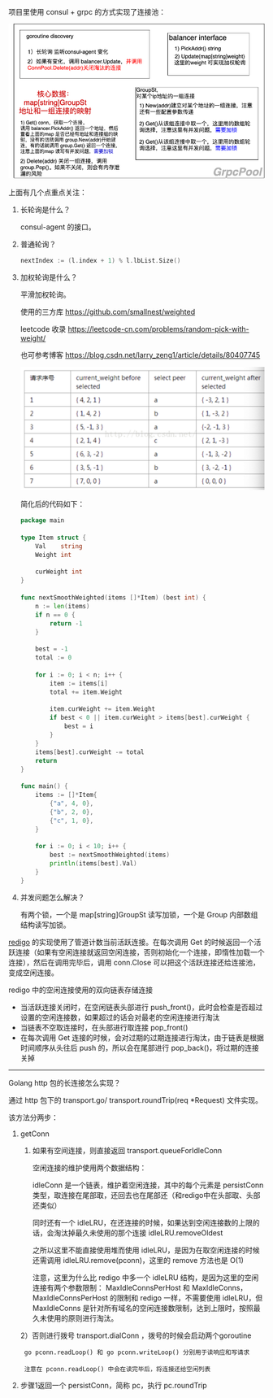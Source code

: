 项目里使用 consul + grpc 的方式实现了连接池：

![](images/go-pool.drawio.png)

上面有几个点重点关注：

1. 长轮询是什么？

    consul-agent 的接口。

2. 普通轮询？

    ```go
    nextIndex := (l.index + 1) % l.lbList.Size()
    ```

3. 加权轮询是什么？

    平滑加权轮询。

    使用的三方库 https://github.com/smallnest/weighted

    leetcode 收录 https://leetcode-cn.com/problems/random-pick-with-weight/

    也可参考博客 https://blog.csdn.net/larry_zeng1/article/details/80407745

    ![](images/weight_poll.png)

    简化后的代码如下：

    ```go
    package main

    type Item struct {
        Val    string
        Weight int

        curWeight int
    }

    func nextSmoothWeighted(items []*Item) (best int) {
        n := len(items)
        if n == 0 {
            return -1
        }

        best = -1
        total := 0

        for i := 0; i < n; i++ {
            item := items[i]
            total += item.Weight

            item.curWeight += item.Weight
            if best < 0 || item.curWeight > items[best].curWeight {
                best = i
            }
        }
        items[best].curWeight -= total
        return
    }

    func main() {
        items := []*Item{
            {"a", 4, 0},
            {"b", 2, 0},
            {"c", 1, 0},
        }

        for i := 0; i < 10; i++ {
            best := nextSmoothWeighted(items)
            println(items[best].Val)
        }
    }
    ```

4. 并发问题怎么解决？

    有两个锁，一个是 map[string]GroupSt 读写加锁，一个是 Group 内部数组结构读写加锁。




[redigo](https://github.com/gomodule/redigo) 的实现使用了管道计数当前活跃连接。在每次调用 Get 的时候返回一个活跃连接（如果有空闲连接就返回空闲连接，否则初始化一个连接，即惰性加载一个连接），然后在调用完毕后，调用 conn.Close 可以把这个活跃连接还给连接池，变成空闲连接。


redigo 中的空闲连接使用的双向链表存储连接
- 当活跃连接关闭时，在空闲链表头部进行 push_front()，此时会检查是否超过设置的空闲连接数，如果超过的话会对最老的空闲连接进行淘汰
- 当链表不空取连接时，在头部进行取连接 pop_front()
- 在每次调用 Get 连接的时候，会对过期的过期连接进行淘汰，由于链表是根据时间顺序从头往后 push 的，所以会在尾部进行 pop_back()，将过期的连接关掉


---

Golang http 包的长连接怎么实现？

通过 http 包下的 transport.go/ transport.roundTrip(req *Request) 文件实现。

该方法分两步：

1. getConn 

    1) 如果有空间连接，则直接返回 transport.queueForIdleConn

        空闲连接的维护使用两个数据结构：

        idleConn 是一个链表，维护着空闲连接，其中的每个元素是 persistConn 类型，取连接在尾部取，还回去也在尾部还（和redigo中在头部取、头部还类似）

        同时还有一个 idleLRU，在还连接的时候，如果达到空闲连接数的上限的话，会淘汰掉最久未使用的那个连接 idleLRU.removeOldest

        之所以这里不能直接使用堆而使用 idleLRU，是因为在取空闲连接的时候还需调用 idleLRU.remove(pconn)，这里的 remove 方法也是 O(1) 

        注意，这里为什么比 redigo 中多一个 idleLRU 结构，是因为这里的空闲连接有两个参数限制： MaxIdleConnsPerHost 和 MaxIdleConns，MaxIdleConnsPerHost 的限制和 redigo 一样，不需要使用 idleLRU，但 MaxIdleConns 是针对所有域名的空闲连接数限制，达到上限时，按照最久未使用的原则进行淘汰。



    2）否则进行拨号 transport.dialConn ，拨号的时候会启动两个goroutine
        
        go pconn.readLoop() 和 go pconn.writeLoop() 分别用于读响应和写请求

        注意在 pconn.readLoop() 中会在读完毕后，将连接还给空闲列表


2. 步骤1返回一个 persistConn，简称 pc，执行 pc.roundTrip